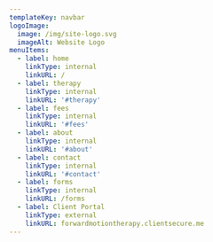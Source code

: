 ```yaml
---
templateKey: navbar
logoImage:
  image: /img/site-logo.svg
  imageAlt: Website Logo
menuItems:
  - label: home
    linkType: internal
    linkURL: /
  - label: therapy
    linkType: internal
    linkURL: '#therapy'
  - label: fees
    linkType: internal
    linkURL: '#fees'
  - label: about
    linkType: internal
    linkURL: '#about'
  - label: contact
    linkType: internal
    linkURL: '#contact'
  - label: forms
    linkType: internal
    linkURL: /forms
  - label: Client Portal
    linkType: external
    linkURL: forwardmotiontherapy.clientsecure.me
---
```


